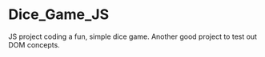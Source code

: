 # Dice_Game_JS
JS project coding a fun, simple dice game. Another good project to test out DOM concepts.
